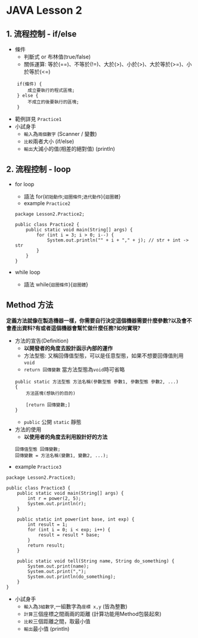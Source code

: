# JAVA Lesson 2
##  1. 流程控制 - if/else
- 條件
    - 判斷式 or 布林值(true/false)
    - 關係運算: 等於(==)、不等於(!=)、大於(>)、小於(>)、大於等於(>=)、小於等於(<=)
```
    if(條件) {
        成立要執行的程式區塊;
    } else {
        不成立的後要執行的區塊;
    }
```
- 範例詳見 `Practice1`
- 小試身手
    - `輸入`為`兩個數字` (Scanner / 變數)
    - `比較`兩者大小 (if/else)
    - `輸出`大減小的值(相差的絕對值) (println)

## 2. 流程控制 - loop
- for loop
    - 語法 for(`初始動作`;`迴圈條件`;`迭代動作`){`迴圈體`}
    - example `Practice2`
    ```
    package Lesson2.Practice2;

    public class Practice2 {
        public static void main(String[] args) {
            for (int i = 3; i > 0; i--) {
                System.out.println("" + i + "," + j); // str + int -> str
            }
        }
    }
    ```

- while loop
    - 語法 while(`迴圈條件`){`迴圈體`}

## Method 方法
**定義方法就像在製造機器一樣，你需要自行決定這個機器需要什麼參數?以及會不會產出資料?有或者這個機器會幫忙做什麼任務?如何實現?**
- 方法的宣告(Definition)
    - **以開發者的角度去設計函示內部的運作**
    - 方法型態: 又稱回傳值型態，可以是任意型態，如果不想要回傳值則用`void`
    - `return 回傳變數` 當方法型態為`void`時可省略
    ```
    public static 方法型態 方法名稱(參數型態 參數1, 參數型態 參數2, ...)
    {
        方法區塊(想執行的目的)

        [return 回傳變數;]
    }
    ```
    - `public` 公開 `static` 靜態
- 方法的使用
    - **以使用者的角度去利用設計好的方法**
    ```
    回傳值型態 回傳變數;
    回傳變數 = 方法名稱(變數1, 變數2, ...);
    ```
- example `Practice3`
```
package Lesson2.Practice3;

public class Practice3 {
    public static void main(String[] args) {
        int r = power(2, 5);
        System.out.println(r);
    }

    public static int power(int base, int exp) {
        int result = 1;
        for (int i = 0; i < exp; i++) {
            result = result * base;
        }
        return result;
    }
    
    public static void tell(String name, String do_something) {
        System.out.print(name);
        System.out.print(",");
        System.out.println(do_something);
    }
}
```
- 小試身手
    - `輸入`為`3組數字`,一組數字為`座標 x,y` (皆為整數) 
    - `計算`三個座標之間兩兩的距離 (計算功能用Method包裝起來)
    - `比較`三個距離之間，取最小值
    - `輸出`最小值 (println)
